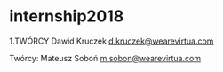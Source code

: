# internship2018
1.TWÓRCY
Dawid Kruczek 
d.kruczek@wearevirtua.com

Twórcy: Mateusz Soboń m.sobon@wearevirtua.com
